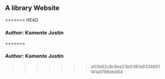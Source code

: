 ## A library Website

<<<<<<< HEAD
### Author: Kamente Justin
=======
### Author: Kamente Justin
>>>>>>> a03b62c8c8ee23b0381e9334651f41a9766eb064
